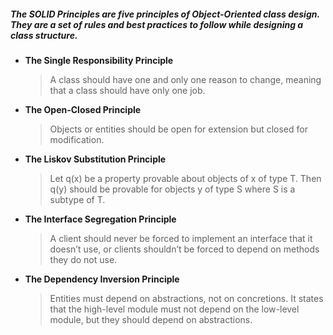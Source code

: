##### The SOLID Principles are five principles of Object-Oriented class design. They are a set of rules and best practices to follow while designing a class structure.

- **The Single Responsibility Principle**
  > A class should have one and only one reason to change, meaning that a class should have only one job.
- **The Open-Closed Principle**
  > Objects or entities should be open for extension but closed for modification.
- **The Liskov Substitution Principle**
  > Let q(x) be a property provable about objects of x of type T. Then q(y) should be provable for objects y of type S
  where S is a subtype of T.
- **The Interface Segregation Principle**
  > A client should never be forced to implement an interface that it doesn’t use, or clients shouldn’t be forced to
  depend on methods they do not use.
- **The Dependency Inversion Principle**
  > Entities must depend on abstractions, not on concretions. It states that the high-level module must not depend on
  the low-level module, but they should depend on abstractions.